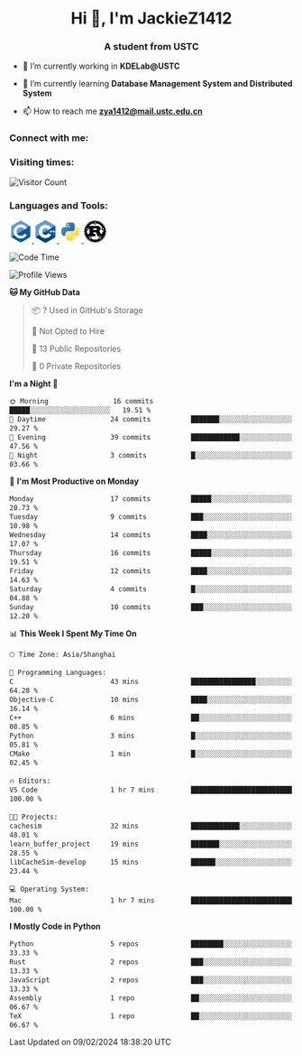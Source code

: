 <h1 align="center">Hi 👋, I'm JackieZ1412</h1>
<h3 align="center">A student from USTC</h3>

- 🔭 I’m currently working in **KDELab@USTC**

- 🌱 I’m currently learning **Database Management System and Distributed System**

- 📫 How to reach me **zya1412@mail.ustc.edu.cn**

<h3 align="left">Connect with me:</h3>
<p align="left">
</p>

<h3 align="left">Visiting times:</h3>
<p align="left">
</p>

![Visitor Count](https://profile-counter.glitch.me/Christmas/count.svg)

<h3 align="left">Languages and Tools:</h3>
<p align="left"> <a href="https://www.cprogramming.com/" target="_blank" rel="noreferrer"> <img src="https://raw.githubusercontent.com/devicons/devicon/master/icons/c/c-original.svg" alt="c" width="40" height="40"/> </a> <a href="https://www.w3schools.com/cpp/" target="_blank" rel="noreferrer"> <img src="https://raw.githubusercontent.com/devicons/devicon/master/icons/cplusplus/cplusplus-original.svg" alt="cplusplus" width="40" height="40"/> </a> <a href="https://www.python.org" target="_blank" rel="noreferrer"> <img src="https://raw.githubusercontent.com/devicons/devicon/master/icons/python/python-original.svg" alt="python" width="40" height="40"/> </a> <a href="https://www.rust-lang.org" target="_blank" rel="noreferrer"> <img src="https://raw.githubusercontent.com/devicons/devicon/master/icons/rust/rust-plain.svg" alt="rust" width="40" height="40"/> </a> </p>



<!--START_SECTION:waka-->
![Code Time](http://img.shields.io/badge/Code%20Time-604%20hrs%2024%20mins-blue)

![Profile Views](http://img.shields.io/badge/Profile%20Views-0-blue)

**🐱 My GitHub Data** 

> 📦 ? Used in GitHub's Storage 
 > 
> 🚫 Not Opted to Hire
 > 
> 📜 13 Public Repositories 
 > 
> 🔑 0 Private Repositories 
 > 
**I'm a Night 🦉** 

```text
🌞 Morning                16 commits          █████░░░░░░░░░░░░░░░░░░░░   19.51 % 
🌆 Daytime                24 commits          ███████░░░░░░░░░░░░░░░░░░   29.27 % 
🌃 Evening                39 commits          ████████████░░░░░░░░░░░░░   47.56 % 
🌙 Night                  3 commits           █░░░░░░░░░░░░░░░░░░░░░░░░   03.66 % 
```
📅 **I'm Most Productive on Monday** 

```text
Monday                   17 commits          █████░░░░░░░░░░░░░░░░░░░░   20.73 % 
Tuesday                  9 commits           ███░░░░░░░░░░░░░░░░░░░░░░   10.98 % 
Wednesday                14 commits          ████░░░░░░░░░░░░░░░░░░░░░   17.07 % 
Thursday                 16 commits          █████░░░░░░░░░░░░░░░░░░░░   19.51 % 
Friday                   12 commits          ████░░░░░░░░░░░░░░░░░░░░░   14.63 % 
Saturday                 4 commits           █░░░░░░░░░░░░░░░░░░░░░░░░   04.88 % 
Sunday                   10 commits          ███░░░░░░░░░░░░░░░░░░░░░░   12.20 % 
```


📊 **This Week I Spent My Time On** 

```text
🕑︎ Time Zone: Asia/Shanghai

💬 Programming Languages: 
C                        43 mins             ████████████████░░░░░░░░░   64.28 % 
Objective-C              10 mins             ████░░░░░░░░░░░░░░░░░░░░░   16.14 % 
C++                      6 mins              ██░░░░░░░░░░░░░░░░░░░░░░░   08.85 % 
Python                   3 mins              █░░░░░░░░░░░░░░░░░░░░░░░░   05.81 % 
CMake                    1 min               █░░░░░░░░░░░░░░░░░░░░░░░░   02.45 % 

🔥 Editors: 
VS Code                  1 hr 7 mins         █████████████████████████   100.00 % 

🐱‍💻 Projects: 
cachesim                 32 mins             ████████████░░░░░░░░░░░░░   48.01 % 
learn_buffer_project     19 mins             ███████░░░░░░░░░░░░░░░░░░   28.55 % 
libCacheSim-develop      15 mins             ██████░░░░░░░░░░░░░░░░░░░   23.44 % 

💻 Operating System: 
Mac                      1 hr 7 mins         █████████████████████████   100.00 % 
```

**I Mostly Code in Python** 

```text
Python                   5 repos             ████████░░░░░░░░░░░░░░░░░   33.33 % 
Rust                     2 repos             ███░░░░░░░░░░░░░░░░░░░░░░   13.33 % 
JavaScript               2 repos             ███░░░░░░░░░░░░░░░░░░░░░░   13.33 % 
Assembly                 1 repo              ██░░░░░░░░░░░░░░░░░░░░░░░   06.67 % 
TeX                      1 repo              ██░░░░░░░░░░░░░░░░░░░░░░░   06.67 % 
```




 Last Updated on 09/02/2024 18:38:20 UTC
<!--END_SECTION:waka-->
